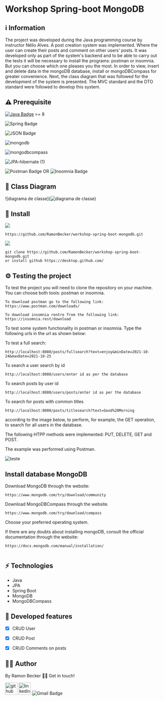 # Workshop Spring-boot MongoDB
 
## :information_source: Information 

The project was developed during the Java programming course by instructor Nélio Alves. A post creation system was implemented. Where the user can create their posts and comment on other users' posts. It was developed only as part of the system's backend and to be able to carry out the tests it will be necessary to install the programs: postman or insomnia. But you can choose which one pleases you the most. In order to view, insert and delete data in the mongoDB database, install or mongoDBCompass for greater convenience. Next, the class diagram that was followed for the development of the system is presented.
The MVC standard and the DTO standard were followed to develop this system.
## ⚠️ Prerequisite
[![Java Badge](https://img.shields.io/badge/Java-ED8B00?style=for-the-badge&logo=java&logoColor=white)](https://www.oracle.com/br/java/technologies/javase-downloads.html) >= 8 

![Spring Badge](https://img.shields.io/badge/Spring-6DB33F?style=for-the-badge&logo=spring&logoColor=white)

![JSON Badge](https://img.shields.io/badge/json-5E5C5C?style=for-the-badge&logo=json&logoColor=white)

![mongodb](https://img.shields.io/badge/MongoDB-4EA94B?style=for-the-badge&logo=mongodb&logoColor=white)

![mongodbcompass](https://img.shields.io/badge/MongoDB-white?style=for-the-badge&logo=mongodb&logoColor=4EA94B)

![JPA-hibernate (1)](https://user-images.githubusercontent.com/44611131/136869865-0e3d7476-5128-4471-8817-8df40315b970.jpg)

![Postman Badge](https://img.shields.io/badge/Postman-FF6C37?style=for-the-badge&logo=Postman&logoColor=white) OR ![Insomnia Badge](https://img.shields.io/badge/Insomnia-5849be?style=for-the-badge&logo=Insomnia&logoColor=white)

## 📌 Class Diagram

![diagrama de classe](![diagrama de classe](https://user-images.githubusercontent.com/44611131/138970582-dc5db291-04c0-476d-9416-ec9bd512768e.PNG))


##  🔧 Install 


![](https://img.shields.io/badge/Linux-FCC624?style=for-the-badge&logo=linux&logoColor=black)


```
https://github.com/RamonBecker/workshop-spring-boot-mongodb.git
```

![](https://img.shields.io/badge/Windows-0078D6?style=for-the-badge&logo=windows&logoColor=white)
```
git clone https://github.com/RamonBecker/workshop-spring-boot-mongodb.git
or install github https://desktop.github.com/ 
```

## ⚙️ Testing the project


To test the project you will need to clone the repository on your machine. You can choose both tools: postman or insomnia.
```
To download postman go to the following link: https://www.postman.com/downloads/
```
```
To download insomnia rentre from the following link: https://insomnia.rest/download
```
To test some system functionality in postman or insomnia. Type the following urls in the url as shown below:

To test a full search:
```
http://localhost:8080/posts/fullsearch?text=enjoy&minDate=2021-10-24&maxDate=2021-10-25
```
To search a user search by id
```
http://localhost:8080/users/enter id as per the database
```
To search posts by user id
```
http://localhost:8080/users/posts/enter id as per the database
```

To search for posts with common titles
```
http://localhost:8080/posts/titlesearch?text=Good%20Morning
```
according to the image below, to perform, for example, the GET operation, to search for all users in the database.


The following HTPP methods were implemented: PUT, DELETE, GET and POST.

The example was performed using Postman.

![teste](https://user-images.githubusercontent.com/44611131/138975155-d70f3658-75e4-42e7-b014-594ccaa5e818.PNG)



## Install database MongoDB


Download MongoDB through the website:
```
https://www.mongodb.com/try/download/community
```
Download MongoDBCompass through the website.
```
https://www.mongodb.com/try/download/compass
```

Choose your preferred operating system.


If there are any doubts about installing mongoDB, consult the official documentation through the website:
```
https://docs.mongodb.com/manual/installation/


```



## :zap: Technologies	

- Java
- JPA
- Spring Boot
- MongoDB
- MongoDBCompass

## :memo: Developed features

- [x] CRUD User
- [x] CRUD Post
- [x] CRUD Comments on posts



## :technologist:	 Author

By Ramon Becker 👋🏽 Get in touch!



[<img src='https://cdn.jsdelivr.net/npm/simple-icons@3.0.1/icons/github.svg' alt='github' height='40'>](https://github.com/RamonBecker)  [<img src='https://cdn.jsdelivr.net/npm/simple-icons@3.0.1/icons/linkedin.svg' alt='linkedin' height='40'>](https://www.linkedin.com/in/https://www.linkedin.com/in/ramon-becker-da-silva-96b81b141//)
![Gmail Badge](https://img.shields.io/badge/-ramonbecker68@gmail.com-c14438?style=flat-square&logo=Gmail&logoColor=white&link=mailto:ramonbecker68@gmail.com)
